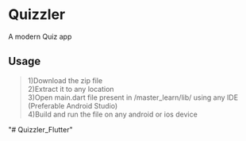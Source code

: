 # Quizzler 
A modern Quiz app


## Usage

>1)Download the zip file <br>
>2)Extract it to any location <br>
>3)Open main.dart file present in /master_learn/lib/ using any IDE  (Preferable Android Studio) <br>
>4)Build and run the file on any android or ios device

"# Quizzler_Flutter" 
